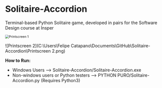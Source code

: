 # Solitaire-Accordion
Terminal-based Python Solitaire game, developed in pairs for the Software Design course at Insper



<img src="C:\Users\Felipe Catapano\Documents\GitHub\Solitaire-Accordion\Printscreen 1.png" alt="Printscreen 1" style="zoom:75%;" />



![Printscreen 2](C:\Users\Felipe Catapano\Documents\GitHub\Solitaire-Accordion\Printscreen 2.png)

**How to Run:**

- Windows Users --> Solitaire-Accordion/Solitaire-Accordion.exe
- Non-windows users or Python testers --> PYTHON PURO/Solitaire-Accordion.py (Requires Python3)

